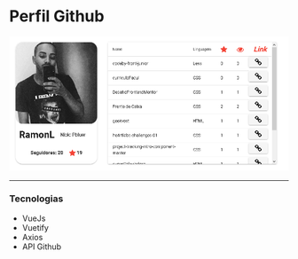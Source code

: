 # Perfil Github
![interface image](https://github.com/Pbluer/Perfil-Github/blob/main/src/assets/captura.png)

----
### Tecnologias
* VueJs
* Vuetify
* Axios
* API Github 
